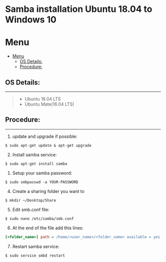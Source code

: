# Samba installation Ubuntu 18.04 to Windows 10

# Menu
- [Menu](#menu)
    - [OS Details:](#os-details)
    - [Procedure:](#procedure)

## OS Details:
---
> * Ubuntu 18.04 LTS
> * Ubuntu Mate(16.04 LTS)

## Procedure:
---

1. update and upgrade if possible:
```shell
$ sudo apt-get update & apt-get upgrade
```
2. Install samba service:
```shell
$ sudo apt-get install samba
```
1. Setup your samba password:
```shell
$ sudo smbpasswd -a YOUR-PASSWORD
```
4. Create a sharing folder you want to
```shell
$ mkdir ~/Desktop/Share
```
5. Edit smb.conf file:
```shell  
$ sudo nano /etc/samba/smb.conf
```
6. At the end of the file add this lines:
```ini
[<folder_name>] path = /home/<user_name>/<folder_name> available = yes valid users = <user_name> read only = no browsable = yes public = yes writable = yes
```
7. Restart samba service:
```shell
$ sudo service smbd restart
```